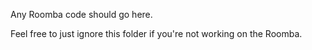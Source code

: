 Any Roomba code should go here.

Feel free to just ignore this folder if you're not working on the Roomba.


